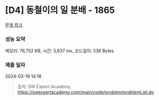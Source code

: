 # [D4] 동철이의 일 분배 - 1865 

[문제 링크](https://swexpertacademy.com/main/code/problem/problemDetail.do?contestProbId=AV5LuHfqDz8DFAXc) 

### 성능 요약

메모리: 76,752 KB, 시간: 5,637 ms, 코드길이: 536 Bytes

### 제출 일자

2024-03-19 14:18



> 출처: SW Expert Academy, https://swexpertacademy.com/main/code/problem/problemList.do
